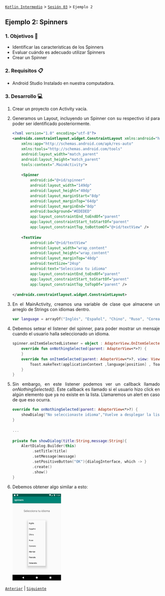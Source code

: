 [`Kotlin Intermedio`](../../Readme.md) > [`Sesión 03`](../Readme.md) > `Ejemplo 2`

## Ejemplo 2: Spinners

<div style="text-align: justify;">

### 1. Objetivos :dart:

- Identificar las características de los Spinners
- Evaluar cuándo es adecuado utilizar Spinners
- Crear un Spinner

### 2. Requisitos :clipboard:

- Android Studio Instalado en nuestra computadora.

### 3. Desarrollo :computer:

1. Crear un proyecto con Activity vacía.

2. Generamos un Layout, incluyendo un Spinner con su respectivo id para poder ser identificado posteriormente.

    ```xml
    <?xml version="1.0" encoding="utf-8"?>
    <androidx.constraintlayout.widget.ConstraintLayout xmlns:android="http://schemas.android.com/apk/res/android"
        xmlns:app="http://schemas.android.com/apk/res-auto"
        xmlns:tools="http://schemas.android.com/tools"
        android:layout_width="match_parent"
        android:layout_height="match_parent"
        tools:context=".MainActivity">

        <Spinner
            android:id="@+id/spinner"
            android:layout_width="149dp"
            android:layout_height="40dp"
            android:layout_marginStart="8dp"
            android:layout_marginTop="64dp"
            android:layout_marginEnd="8dp"
            android:background="#EDEDED"
            app:layout_constraintEnd_toEndOf="parent"
            app:layout_constraintStart_toStartOf="parent"
            app:layout_constraintTop_toBottomOf="@+id/textView" />

        <TextView
            android:id="@+id/textView"
            android:layout_width="wrap_content"
            android:layout_height="wrap_content"
            android:layout_marginTop="48dp"
            android:textSize="24sp"
            android:text="Selecciona tu idioma"
            app:layout_constraintEnd_toEndOf="parent"
            app:layout_constraintStart_toStartOf="parent"
            app:layout_constraintTop_toTopOf="parent" />

    </androidx.constraintlayout.widget.ConstraintLayout>
    ```

3. En el MainActivity, creamos una variable de clase que almacene un arreglo de Strings con idiomas dentro.

    ```kotlin
    var language = arrayOf("Inglés", "Español", "Chino", "Ruso", "Coreano", "Alemán", "Francés", "Holandés")
    ```
 
 4. Debemos setear el listener del spinner, para poder mostrar un mensaje cuando el usuario halla seleccionado un idioma.
 
    ```kotlin
    spinner.onItemSelectedListener = object : AdapterView.OnItemSelectedListener{
        override fun onNothingSelected(parent: AdapterView<*>?) {
        }
        override fun onItemSelected(parent: AdapterView<*>?, view: View?, position: Int, id: Long) {
            Toast.makeText(applicationContext ,language[position] , Toast.LENGTH_LONG).show()
        }
    }
    ```

5. Sin embargo, en este listener podemos ver un callback llamado *onNothingSelected()*. Este callback es llamado si el usuario hizo click en algún elemento que ya no existe en la lista. Llamaremos un alert en caso de que eso ocurra.

    ```kotlin
    override fun onNothingSelected(parent: AdapterView<*>?) {
        showDialog("No seleccionaste idioma","Vuelve a desplegar la lista y asegúrate de elegir correctamente a alguna")
    }
            
    ...
            
    private fun showDialog(title:String,message:String){
        AlertDialog.Builder(this)
             .setTitle(title)
             .setMessage(message)
             .setPositiveButton("OK"){dialogInterface, which -> }
             .create()
             .show()
    }
    ```

6. Debemos obtener algo similar a esto:

    <img src="result.png" width="33%">




[`Anterior`](../Ejemplo-01a/Readme.md) | [`Siguiente`](../Reto-01/Readme.md)




</div>

